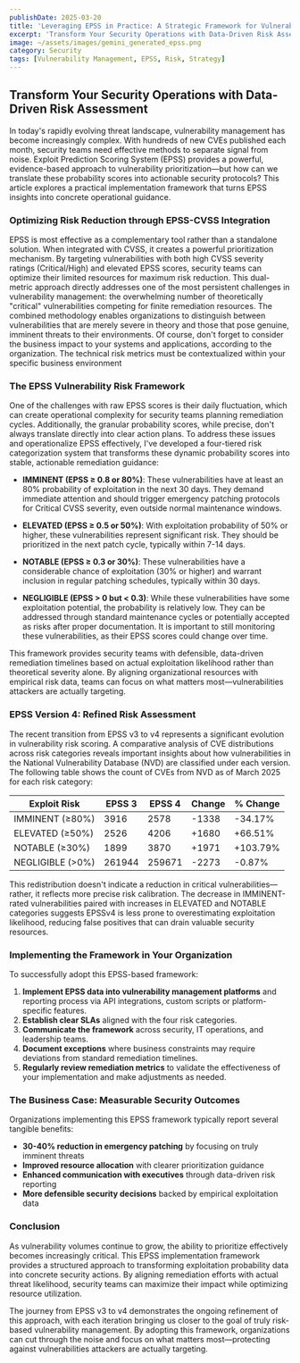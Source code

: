 ```yaml
---
publishDate: 2025-03-20
title: 'Leveraging EPSS in Practice: A Strategic Framework for Vulnerability Prioritization'
excerpt: 'Transform Your Security Operations with Data-Driven Risk Assessment'
image: ~/assets/images/gemini_generated_epss.png
category: Security
tags: [Vulnerability Management, EPSS, Risk, Strategy]
---
```


## Transform Your Security Operations with Data-Driven Risk Assessment

In today's rapidly evolving threat landscape, vulnerability management has become increasingly complex. With hundreds of new CVEs published each month, security teams need effective methods to separate signal from noise. Exploit Prediction Scoring System (EPSS) provides a powerful, evidence-based approach to vulnerability prioritization—but how can we translate these probability scores into actionable security protocols? This article explores a practical implementation framework that turns EPSS insights into concrete operational guidance.

### Optimizing Risk Reduction through EPSS-CVSS Integration

EPSS is most effective as a complementary tool rather than a standalone solution. When integrated with CVSS, it creates a powerful prioritization mechanism. By targeting vulnerabilities with both high CVSS severity ratings (Critical/High) and elevated EPSS scores, security teams can optimize their limited resources for maximum risk reduction. This dual-metric approach directly addresses one of the most persistent challenges in vulnerability management: the overwhelming number of theoretically "critical" vulnerabilities competing for finite remediation resources. The combined methodology enables organizations to distinguish between vulnerabilities that are merely severe in theory and those that pose genuine, imminent threats to their environments. Of course, don't forget to consider the business impact to your systems and applications, according to the organization. The technical risk metrics must be contextualized within your specific business environment

### The EPSS Vulnerability Risk Framework

One of the challenges with raw EPSS scores is their daily fluctuation, which can create operational complexity for security teams planning remediation cycles. Additionally, the granular probability scores, while precise, don't always translate directly into clear action plans. To address these issues and operationalize EPSS effectively, I've developed a four-tiered risk categorization system that transforms these dynamic probability scores into stable, actionable remediation guidance:

- **IMMINENT (EPSS ≥ 0.8 or 80%)**: These vulnerabilities have at least an 80% probability of exploitation in the next 30 days. They demand immediate attention and should trigger emergency patching protocols for Critical CVSS severity, even outside normal maintenance windows.

- **ELEVATED (EPSS ≥ 0.5 or 50%)**: With exploitation probability of 50% or higher, these vulnerabilities represent significant risk. They should be prioritized in the next patch cycle, typically within 7-14 days.

- **NOTABLE (EPSS ≥ 0.3 or 30%)**: These vulnerabilities have a considerable chance of exploitation (30% or higher) and warrant inclusion in regular patching schedules, typically within 30 days.

- **NEGLIGIBLE (EPSS > 0 but < 0.3)**: While these vulnerabilities have some exploitation potential, the probability is relatively low. They can be addressed through standard maintenance cycles or potentially accepted as risks after proper documentation. It is important to still monitoring these vulnerabilities, as their EPSS scores could change over time.

This framework provides security teams with defensible, data-driven remediation timelines based on actual exploitation likelihood rather than theoretical severity alone. By aligning organizational resources with empirical risk data, teams can focus on what matters most—vulnerabilities attackers are actually targeting.

### EPSS Version 4: Refined Risk Assessment

The recent transition from EPSS v3 to v4 represents a significant evolution in vulnerability risk scoring. A comparative analysis of CVE distributions across risk categories reveals important insights about how vulnerabilities in the National Vulnerability Database (NVD) are classified under each version. The following table shows the count of CVEs from NVD as of March 2025 for each risk category:

| Exploit Risk | EPSS 3 | EPSS 4 | Change | % Change |
|--------------|--------|--------|--------|----------|
| IMMINENT (≥80%) | 3916 | 2578 | -1338 | -34.17% |
| ELEVATED (≥50%) | 2526 | 4206 | +1680 | +66.51% |
| NOTABLE (≥30%) | 1899 | 3870 | +1971 | +103.79% |
| NEGLIGIBLE (>0%) | 261944 | 259671 | -2273 | -0.87% |

This redistribution doesn't indicate a reduction in critical vulnerabilities—rather, it reflects more precise risk calibration. The decrease in IMMINENT-rated vulnerabilities paired with increases in ELEVATED and NOTABLE categories suggests EPSSv4 is less prone to overestimating exploitation likelihood, reducing false positives that can drain valuable security resources.

### Implementing the Framework in Your Organization

To successfully adopt this EPSS-based framework:

1. **Implement EPSS data into vulnerability management platforms** and reporting process via API integrations, custom scripts or platform-specific features.
2. **Establish clear SLAs** aligned with the four risk categories.
3. **Communicate the framework** across security, IT operations, and leadership teams.
4. **Document exceptions** where business constraints may require deviations from standard remediation timelines.
5. **Regularly review remediation metrics** to validate the effectiveness of your implementation and make adjustments as needed.

### The Business Case: Measurable Security Outcomes

Organizations implementing this EPSS framework typically report several tangible benefits:

- **30-40% reduction in emergency patching** by focusing on truly imminent threats
- **Improved resource allocation** with clearer prioritization guidance
- **Enhanced communication with executives** through data-driven risk reporting
- **More defensible security decisions** backed by empirical exploitation data

### Conclusion

As vulnerability volumes continue to grow, the ability to prioritize effectively becomes increasingly critical. This EPSS implementation framework provides a structured approach to transforming exploitation probability data into concrete security actions. By aligning remediation efforts with actual threat likelihood, security teams can maximize their impact while optimizing resource utilization.

The journey from EPSS v3 to v4 demonstrates the ongoing refinement of this approach, with each iteration bringing us closer to the goal of truly risk-based vulnerability management. By adopting this framework, organizations can cut through the noise and focus on what matters most—protecting against vulnerabilities attackers are actually targeting.
